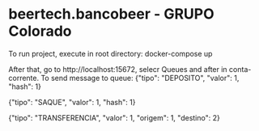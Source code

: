 # beertech.bancobeer - GRUPO Colorado


To run project, execute in root directory:
docker-compose up

After that, go to http://localhost:15672, selecr Queues and after in conta-corrente.
To send message to queue:
{"tipo": "DEPOSITO", "valor": 1, "hash": 1}

{"tipo": "SAQUE", "valor": 1, "hash": 1}

{"tipo": "TRANSFERENCIA", "valor": 1, "origem": 1, "destino": 2}
